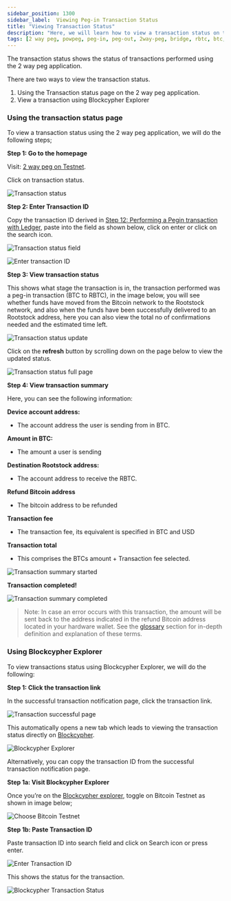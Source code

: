 ```yaml
---
sidebar_position: 1300
sidebar_label:  Viewing Peg-in Transaction Status
title: "Viewing Transaction Status"
description: "Here, we will learn how to view a transaction status on the 2 way peg app."
tags: [2 way peg, powpeg, peg-in, peg-out, 2way-peg, bridge, rbtc, btc, testnet, mainnet, trezor, liquality, leger, guide, setup, integrate, use]
---
```


The transaction status shows the status of transactions performed using the 2 way peg application.

There are two ways to view the transaction status.

1. Using the Transaction status page on the 2 way peg application.
2. View a transaction using Blockcypher Explorer

### Using the transaction status page

To view a transaction status using the 2 way peg application, we will do the following steps;

**Step 1: Go to the homepage**

Visit: [2 way peg on Testnet](https://app.2wp.testnet.rootstock.io/). 

Click on transaction status.

![Transaction status](/img/resources/two-way-peg-app/39-transaction-status.png)

**Step 2: Enter Transaction ID**

Copy the transaction ID derived in [Step 12: Performing a Pegin transaction with Ledger](#performing-a-peg-in-transaction-with-ledger), paste into the field as shown below, click on enter or click on the search icon.

![Transaction status field](/img/resources/two-way-peg-app/40-transaction-status-field.png)

![Enter transaction ID](/img/resources/two-way-peg-app/41-enter-transaction-id.png)

**Step 3: View transaction status**

This shows what stage the transaction is in, the transaction performed was a peg-in transaction (BTC to RBTC), in the image below, you will see whether funds have moved from the Bitcoin network to the Rootstock network, and also when the funds have been successfully delivered to an Rootstock address, here you can also view the total no of confirmations needed and the estimated time left. 

![Transaction status update](/img/resources/two-way-peg-app/42-transaction-status-update.png)

Click on the **refresh** button by scrolling down on the page below to view the updated status.

![Transaction status full page](/img/resources/two-way-peg-app/43-transaction-status-full-page.png)

**Step 4: View transaction summary**

Here, you can see the following information:

**Device account address:**
- The account address the user is sending from in BTC.

**Amount in BTC:**
- The amount a user is sending

**Destination Rootstock address:**
- The account address to receive the RBTC.

**Refund Bitcoin address**
- The bitcoin address to be refunded

**Transaction fee**
- The transaction fee, its equivalent is specified in BTC and USD

**Transaction total**
- This comprises the BTCs amount + Transaction fee selected.

![Transaction summary started](/img/resources/two-way-peg-app/44-transaction-summary-started.png)

**Transaction completed!**

![Transaction summary completed](/img/resources/two-way-peg-app/45-transaction-summary-completed.png)

> Note: In case an error occurs with this transaction, the amount will be sent back to the address indicated in the refund Bitcoin address located in your hardware wallet.
> See the [glossary](/resources/guides/two-way-peg-app/glossary/) section for in-depth definition and explanation of these terms.

### Using Blockcypher Explorer

To view transactions status using Blockcypher Explorer, we will do the following:

**Step 1: Click the transaction link**

In the successful transaction notification page, click the transaction link.

![Transaction successful page](/img/resources/two-way-peg-app/46-transaction-successful-page.png)

This automatically opens a new tab which leads to viewing the transaction status directly on [Blockcypher](https://live.blockcypher.com/). 

![Blockcypher Explorer](/img/resources/two-way-peg-app/47-blockcypher-explorer.png)

Alternatively, you can copy the transaction ID from the successful transaction notification page.

**Step 1a: Visit Blockcypher Explorer**

Once you’re on the [Blockcypher explorer](https://live.blockcypher.com/), toggle on Bitcoin Testnet as shown in image below;

![Choose Bitcoin Testnet](/img/resources/two-way-peg-app/48-choose-bitcoin-testnet.png)

**Step 1b: Paste Transaction ID**

Paste transaction ID into search field and click on Search icon or press enter.

![Enter Transaction ID](/img/resources/two-way-peg-app/49-enter-transaction-id.png)

This shows the status for the transaction.

![Blockcypher Transaction Status](/img/resources/two-way-peg-app/50-blockcypher-transaction-status.png)